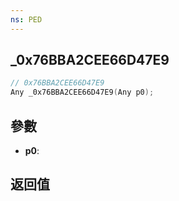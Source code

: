 ```yaml
---
ns: PED
---
```

## _0x76BBA2CEE66D47E9

```c
// 0x76BBA2CEE66D47E9
Any _0x76BBA2CEE66D47E9(Any p0);
```


## 參數
* **p0**: 

## 返回值
